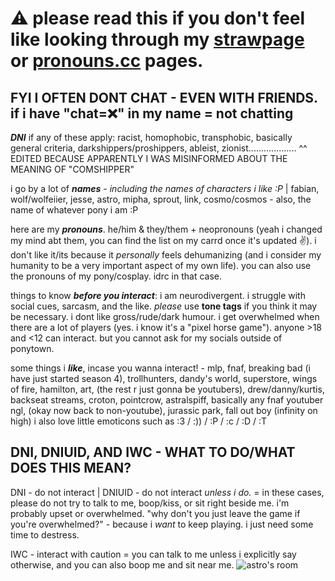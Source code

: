# ⚠️ please read this if you don't feel like looking through my [strawpage](https://interestarchivedotcom.straw.page) or [pronouns.cc](https://pronouns.cc/@wolfeier) pages.
## FYI I OFTEN DONT CHAT - **EVEN WITH FRIENDS**. if i have "chat=❌" in my name = not chatting
**_DNI_** if any of these apply: racist, homophobic, transphobic, basically general criteria, darkshippers/proshippers, ableist, zionist...................
          ^^ EDITED BECAUSE APPARENTLY I WAS MISINFORMED ABOUT THE MEANING OF "COMSHIPPER"

i go by a lot of ***names*** - *including the names of characters i like :P* | fabian, wolf/wolfeiier, jesse, astro, mipha, sprout, link, cosmo/cosmos - also, the name of whatever pony i am :P

here are my ***pronouns***. he/him & they/them + neopronouns (yeah i changed my mind abt them, you can find the list on my carrd once it's updated ✌️). i don't like it/its because it *personally* feels dehumanizing (and i consider my humanity to be a very important aspect of my own life). you can also use the pronouns of my pony/cosplay. idrc in that case.

things to know ***before you interact***: i am neurodivergent. i struggle with social cues, sarcasm, and the like. _please_ use **tone tags** if you think it may be necessary. i dont like gross/rude/dark humour. i get overwhelmed when there are a lot of players (yes. i know it's a "pixel horse game"). anyone >18 and <12 can interact. but you cannot ask for my socials outside of ponytown.

some things i **_like_**, incase you wanna interact! - mlp, fnaf, breaking bad (i have just started season 4), trollhunters, dandy's world, superstore, wings of fire, hamilton, art, (the rest r just gonna be youtubers), drew/danny/kurtis, backseat streams, croton, pointcrow, astralspiff, basically any fnaf youtuber ngl, (okay now back to non-youtube), jurassic park, fall out boy (infinity on high)
i also love little emoticons such as :3 / :)) / :P / :c / :D / :T

## DNI, DNIUID, AND IWC - WHAT TO DO/WHAT DOES THIS MEAN?
DNI - do not interact | DNIUID - do not interact _unless i do._ = in these cases, please do not try to talk to me, boop/kiss, or sit right beside me. i'm probably upset or overwhelmed. "why don't you just leave the game if you're overwhelmed?" - because i _want_ to keep playing. i just need some time to destress.

IWC - interact with caution = you can talk to me unless i explicitly say otherwise, and you can also boop me and sit near me.
![astro's room](https://github.com/user-attachments/assets/ccad545e-9b2b-4539-86fd-3ab1253cb4b6)

